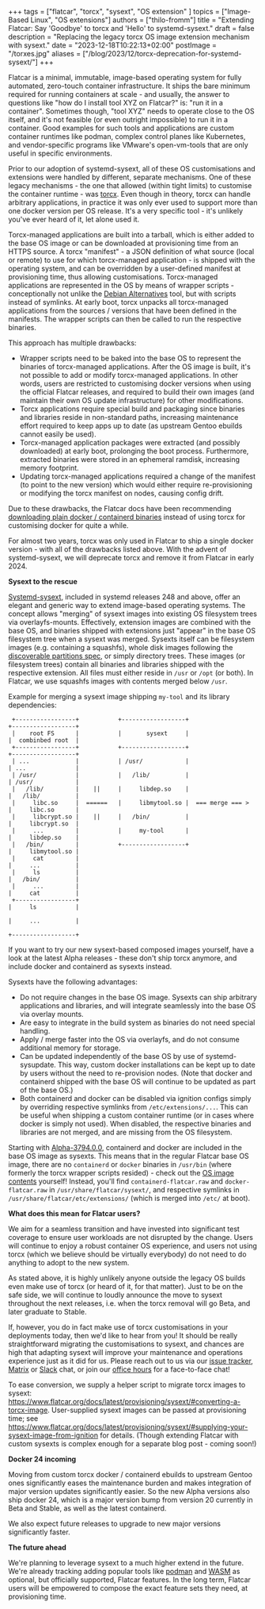 +++
tags = ["flatcar", "torcx", "sysext", "OS extension" ]
topics = ["Image-Based Linux", "OS extensions"]
authors = ["thilo-fromm"]
title = "Extending Flatcar: Say 'Goodbye' to torcx and 'Hello' to systemd-sysext."
draft = false
description = "Replacing the legacy torcx OS image extension mechanism with sysext."
date = "2023-12-18T10:22:13+02:00"
postImage = "/torxes.jpg"
aliases = ["/blog/2023/12/torcx-deprecation-for-systemd-sysext/"]
+++

Flatcar is a minimal, immutable, image-based operating system for fully automated, zero-touch container infrastructure.
It ships the bare minimum required for running containers at scale - and usually, the answer to questions like "how do I install tool XYZ on Flatcar?" is: "run it in a container".
Sometimes though, "tool XYZ" needs to operate close to the OS itself, and it's not feasible (or even outright impossible) to run it in a container.
Good examples for such tools and applications are custom container runtimes like podman, complex control planes like Kubernetes, and vendor-specific programs like VMware's open-vm-tools that are only useful in specific environments.

Prior to our adoption of systemd-sysext, all of these OS customisations and extensions were handled by different, separate mechanisms.
One of these legacy mechanisms - the one that allowed (within tight limits) to customise the container runtime - was [torcx](https://github.com/flatcar/torcx).
Even though in theory, torcx can handle arbitrary applications, in practice it was only ever used to support more than one docker version per OS release.
It's a very specific tool  - it's unlikely you've ever heard of it, let alone used it.

Torcx-managed applications are built into a tarball, which is either added to the base OS image or can be downloaded at provisioning time from an HTTPS source.
A torcx "manifest" - a JSON definition of what source (local or remote) to use for which torcx-managed application - is shipped with the operating system, and can be overridden by a user-defined manifest at provisioning time, thus allowing customisations.
Torcx-managed applications are represented in the OS by means of wrapper scripts - conceptionally not unlike the [Debian Alternatives](https://wiki.debian.org/DebianAlternatives) tool, but with scripts instead of symlinks.
At early boot, torcx unpacks all torcx-managed applications from the sources / versions that have been defined in the manifests.
The wrapper scripts can then be called to run the respective binaries.

This approach has multiple drawbacks:
- Wrapper scripts need to be baked into the base OS to represent the binaries of torcx-managed applications.
  After the OS image is built, it's not possible to add or modify torcx-managed applications.
  In other words, users are restricted to customising docker versions when using the official Flatcar releases, and required to build their own images (and maintain their own OS update infrastructure) for other modifications.
- Torcx applications require special build and packaging since binaries and libraries reside in non-standard paths, increasing maintenance effort required to keep apps up to date (as upstream Gentoo ebuilds cannot easily be used).
- Torcx-managed application packages were extracted (and possibly downloaded) at early boot, prolonging the boot process.
  Furthermore, extracted binaries were stored in an ephemeral ramdisk, increasing memory footprint.
- Updating torcx-managed applications required a change of the manifest (to point to the new version) which would either require re-provisioning or modifying the torcx manifest on nodes, causing config drift.

Due to these drawbacks, the Flatcar docs have been recommending [downloading plain docker / containerd binaries](https://www.flatcar.org/docs/latest/container-runtimes/use-a-custom-docker-or-containerd-version/) instead of using torcx for customising docker for quite a while.

For almost two years, torcx was only used in Flatcar to ship a single docker version - with all of the drawbacks listed above.
With the advent of systemd-sysext, we will deprecate torcx and remove it from Flatcar in early 2024.


**Sysext to the rescue**

[Systemd-sysext](https://www.freedesktop.org/software/systemd/man/latest/systemd-sysext.html), included in systemd releases 248 and above, offer an elegant and generic way to extend image-based operating systems.
The concept allows "merging" of sysext images into existing OS filesystem trees via overlayfs-mounts.
Effectively, extension images are combined with the base OS, and binaries shipped with extensions just "appear" in the base OS filesystem tree when a sysext was merged.
Sysexts itself can be filesystem images (e.g. containing a squashfs), whole disk images following the [discoverable partitions spec](https://uapi-group.org/specifications/specs/discoverable_partitions_specification/), or simply directory trees.
These images (or filesystem trees) contain all binaries and libraries shipped with the respective extension.
All files must either reside in `/usr` or `/opt` (or both).
In Flatcar, we use squashfs images with contents merged below `/usr`.

Example for merging a sysext image shipping `my-tool` and its library dependencies:
```
 +-----------------+           +------------------+                    +------------------+
 |    root FS      |           |       sysext     |                    |  combinbed root  |
 +-----------------+           +------------------+                    +------------------+
 | ...             |           | /usr/            |                    | ...              |
 | /usr/           |           |   /lib/          |                    | /usr/            |
 |   /lib/         |    ||     |     libdep.so    |                    |   /lib/          |
 |     libc.so     |  ======   |     libmytool.so |  === merge === >   |     libc.so      |
 |     libcrypt.so |    ||     |   /bin/          |                    |     libcrypt.so  |
 |     ...         |           |     my-tool      |                    |     libdep.so    |
 |   /bin/         |           +------------------+                    |     libmytool.so |
 |     cat         |                                                   |     ...          | 
 |     ls          |                                                   |   /bin/          |
 |     ...         |                                                   |     cat          |
 +-----------------+                                                   |     ls           |
                                                                       |     ...          |
                                                                       +------------------+
```

If you want to try our new sysext-based composed images yourself, have a look at the latest Alpha releases - these don't ship torcx anymore, and include docker and containerd as sysexts instead.

Sysexts have the following advantages:
- Do not require changes in the base OS image.
  Sysexts can ship arbitrary applications and libraries, and will integrate seamlessly into the base OS via overlay mounts.
- Are easy to integrate in the build system as binaries do not need special handling.
- Apply / merge faster into the OS via overlayfs, and do not consume additional memory for storage.
- Can be updated independently of the base OS by use of systemd-sysupdate.
  This way, custom docker installations can be kept up to date by users without the need to re-provision nodes.
  (Note that docker and containerd shipped with the base OS will continue to be updated as part of the base OS.)
- Both containerd and docker can be disabled via ignition configs simply by overriding respective symlinks from `/etc/extensions/...`.
  This can be useful when shipping a custom container runtime (or in cases where docker is simply not used).
  When disabled, the respective binaries and libraries are not merged, and are missing from the OS filesystem.

Starting with [Alpha-3794.0.0](https://www.flatcar.org/releases#release-3794.0.0), containerd and docker are included in the base OS image as sysexts.
This means that in the regular Flatcar base OS image, there are no `containerd` or `docker` binaries in `/usr/bin` (where formerly the torcx wrapper scripts resided) - check out the [OS image contents](https://alpha.release.flatcar-linux.net/amd64-usr/current/flatcar_production_image_contents.txt) yourself!
Instead, you'll find `containerd-flatcar.raw` and `docker-flatcar.raw` in `/usr/share/flatcar/sysext/`, and respective symlinks in `/usr/share/flatcar/etc/extensions/` (which is merged into `/etc/` at boot).


**What does this mean for Flatcar users?**

We aim for a seamless transition and have invested into significant test coverage to ensure user workloads are not disrupted by the change.
Users will continue to enjoy a robust container OS experience, and users not using torcx (which we believe should be virtually everybody) do not need to do anything to adopt to the new system.

As stated above, it is highly unlikely anyone outside the legacy OS builds even make use of torcx (or heard of it, for that matter).
Just to be on the safe side, we will continue to loudly announce the move to sysext throughout the next releases, i.e. when the torcx removal will go Beta, and later graduate to Stable.

If, however, you do in fact make use of torcx customisations in your deployments today, then we'd like to hear from you!
It should be really straightforward migrating the customisations to sysext, and chances are high that adapting sysext will improve your maintenance and operations experience just as it did for us.
Please reach out to us via our [issue tracker](https://github.com/flatcar/Flatcar/issues/new/choose), [Matrix](https://app.element.io/#/room/#flatcar:matrix.org) or [Slack](https://kubernetes.slack.com/archives/C03GQ8B5XNJ) chat, or join our [office hours](https://github.com/flatcar/Flatcar/discussions/categories/flatcar-office-hours) for a face-to-face chat!

To ease conversion, we supply a helper script to migrate torcx images to sysext: https://www.flatcar.org/docs/latest/provisioning/sysext/#converting-a-torcx-image.
User-supplied sysext images can be passed at provisioning time; see https://www.flatcar.org/docs/latest/provisioning/sysext/#supplying-your-sysext-image-from-ignition for details.
(Though extending Flatcar with custom sysexts is complex enough for a separate blog post - coming soon!)

**Docker 24 incoming**

Moving from custom torcx docker / containerd ebuilds to upstream Gentoo ones significantly eases the maintenance burden and makes integration of major version updates significantly easier.
So the new Alpha versions also ship docker 24, which is a major version bump from version 20 currently in Beta and Stable, as well as the latest containerd.

We also expect future releases to upgrade to new major versions significantly faster.

**The future ahead**

We're planning to leverage sysext to a much higher extend in the future.
We're already tracking adding popular tools like [podman](https://github.com/flatcar/Flatcar/issues/112) and [WASM](https://github.com/flatcar/Flatcar/issues/993) as optional, but officially supported, Flatcar features.
In the long term, Flatcar users will be empowered to compose the exact feature sets they need, at provisioning time.
